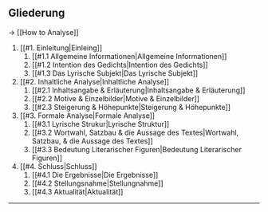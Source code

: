 ## Gliederung

→ [[How to Analyse]]

1. [[#1. Einleitung|Einleing]]
	1. [[#1.1 Allgemeine Informationen|Allgemeine Informationen]]
	2. [[#1.2 Intention des Gedichts|Intention des Gedichts]]
	3. [[#1.3 Das Lyrische Subjekt|Das Lyrische Subjekt]]
2. [[#2. Inhaltliche Analyse|Inhaltliche Analyse]]
	1. [[#2.1 Inhaltsangabe & Erläuterung|Inhaltsangabe & Erläuterung]]
	2. [[#2.2 Motive & Einzelbilder|Motive & Einzelbilder]]
	3. [[#2.3 Steigerung & Höhepunkte|Steigerung & Höhepunkte]]
3. [[#3. Formale Analyse|Formale Analyse]]
	1. [[#3.1 Lyrische Strukur|Lyrische Struktur]]
	2. [[#3.2 Wortwahl, Satzbau & die Aussage des Textes|Wortwahl, Satzbau, & die Aussage des Textes]]
	3. [[#3.3 Bedeutung Literarischer Figuren|Bedeutung Literarischer Figuren]]
4. [[#4. Schluss|Schluss]]
	1. [[#4.1 Die Ergebnisse|Die Ergebnisse]]
	2. [[#4.2 Stellungsnahme|Stellungnahme]]
	3. [[#4.3 Aktualität|Aktualität]]

- - -